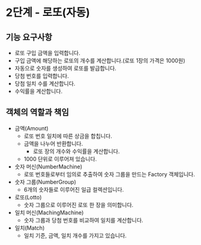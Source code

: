 # 2단계 - 로또(자동)
## 기능 요구사항
- 로또 구입 금액을 입력합니다.
- 구입 금액에 해당하는 로또의 개수를 계산합니다.(로또 1장의 가격은 1000원)
- 자동으로 숫자를 생성하여 로또를 발급합니다.
- 당첨 번호를 입력합니다.
- 당첨 일치 수를 계산합니다.
- 수익률을 계산합니다.

## 객체의 역할과 책임
- 금액(Amount)
    - 로또 번호 일치에 따른 상금을 합칩니다.
    - 금액을 나누어 반환합니다.
        - 로또 장의 개수와 수익률을 계산합니다.
    - 1000 단위로 이루어져 있습니다.
- 숫자 머신(NumberMachine)
    - 로또 번호들로부터 임의로 추출하여 숫자 그룹을 만드는 Factory 객체입니다.
- 숫자 그룹(NumberGroup)
    - 6개의 숫자들로 이루어진 일급 컬렉션입니다.
- 로또(Lotto)
    - 숫자 그룹으로 이루어진 로또 한 장을 의미합니다.
- 일치 머신(MachingMachine)
    - 숫자 그룹과 당첨 번호를 비교하여 일치를 계산합니다.
- 일치(Match)
    - 일치 기준, 금액, 일치 개수를 가지고 있습니다.